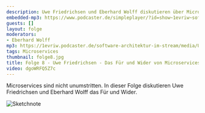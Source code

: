 ```yaml
---
description: Uwe Friedrichsen und Eberhard Wolff diskutieren über Microservices.
embedded-mp3: https://www.podcaster.de/simpleplayer/?id=show~1evriw~software-architektur-im-stream~pod-5fd9d8df81626975139667&v=1608135438
guests: []
layout: folge
moderators:
- Eberhard Wolff
mp3: https://1evriw.podcaster.de/software-architektur-im-stream/media/UweFriedrichsenMicroservices.mp3
tags: Microservices
thumbnail: folge8.jpg
title: Folge 8 - Uwe Friedrichsen - Das Für und Wider von Microservices
video: dgoWRFQ5Z7c
---
```


Microservices sind nicht unumstritten. In dieser Folge diskutieren Uwe
Friedrichsen und Eberhard Wolff das Für und Wider.

![Sketchnote](/sketchnotes/folge8.jpg "Sketchnote")
